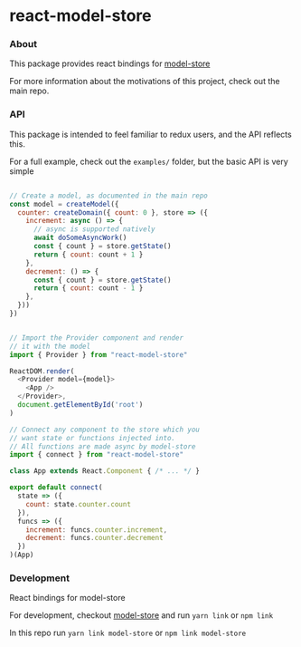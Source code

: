 # react-model-store

### About

This package provides react bindings for [model-store](https://github.com/Nick-Lucas/model-store)

For more information about the motivations of this project, check out the main repo.

### API

This package is intended to feel familiar to redux users, and the API reflects this.

For a full example, check out the `examples/` folder, but the basic API is very simple

```js

// Create a model, as documented in the main repo
const model = createModel({
  counter: createDomain({ count: 0 }, store => ({
    increment: async () => {
      // async is supported natively
      await doSomeAsyncWork()
      const { count } = store.getState()
      return { count: count + 1 }
    },
    decrement: () => {
      const { count } = store.getState()
      return { count: count - 1 }
    },
  }))
})


// Import the Provider component and render 
// it with the model
import { Provider } from "react-model-store"

ReactDOM.render(
  <Provider model={model}>
    <App />
  </Provider>, 
  document.getElementById('root')
)

// Connect any component to the store which you 
// want state or functions injected into.
// All functions are made async by model-store
import { connect } from "react-model-store"

class App extends React.Component { /* ... */ }

export default connect(
  state => ({
    count: state.counter.count
  }), 
  funcs => ({
    increment: funcs.counter.increment,
    decrement: funcs.counter.decrement
  })
)(App)
```

### Development

React bindings for model-store

For development, checkout [model-store](https://github.com/Nick-Lucas/model-store) and run `yarn link` or `npm link`

In this repo run `yarn link model-store` or `npm link model-store`
